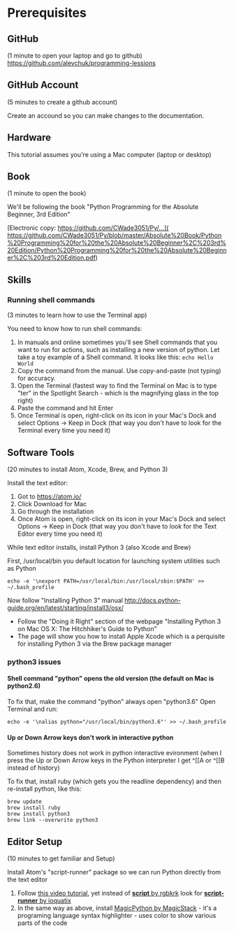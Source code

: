 # Prerequisites

## GitHub
(1 minute to open your laptop and go to github)
https://github.com/alevchuk/programming-lessions

## GitHub Account
(5 minutes to create a github account)

Create an accound so you can make changes to the documentation.

## Hardware
This tutorial assumes you're using a Mac computer (laptop or desktop)

## Book
(1 minute to open the book)

We'll be following the book "Python Programming for the Absolute Beginner, 3rd Edition"

[Electronic copy: https://github.com/CWade3051/Py/...]( https://github.com/CWade3051/Py/blob/master/Absolute%20Book/Python%20Programming%20for%20the%20Absolute%20Beginner%2C%203rd%20Edition/Python%20Programming%20for%20the%20Absolute%20Beginner%2C%203rd%20Edition.pdf)


## Skills

### Running shell commands
(3 minutes to learn how to use the Terminal app)

You need to know how to run shell commands:
1. In manuals and online sometimes you'll see Shell commands that you want to run for actions, such as installing a new version of python. Let take a toy example of a Shell command. It looks like this: `echo Hello World`
1. Copy the command from the manual. Use copy-and-paste (not typing) for accuracy.
2. Open the Terminal (fastest way to find the Terminal on Mac is to type "ter" in the Spotlight Search - which is the magnifying glass in the top right)
3. Paste the command and hit Enter
4. Once Terminal is open, right-click on its icon in your Mac's Dock and select Options -> Keep in Dock (that way you don't have to look for the Terminal every time you need it)


## Software Tools
(20 minutes to install Atom, Xcode, Brew, and Python 3)

Install the text editor:
1. Got to https://atom.io/
2. Click Download for Mac
3. Go through the installation
4. Once Atom is open, right-click on its icon in your Mac's Dock and select Options -> Keep in Dock (that way you don't have to look for the Text Editor every time you need it)

While text editor installs, install Python 3 (also Xcode and Brew)

First, 
/usr/local/bin you default location for launching system utilities such as Python
```
echo -e '\nexport PATH=/usr/local/bin:/usr/local/sbin:$PATH' >> ~/.bash_profile
```

Now follow "Installing Python 3" manual 
http://docs.python-guide.org/en/latest/starting/install3/osx/
* Follow the "Doing it Right" section of the webpage "Installing Python 3 on Mac OS X: The Hitchhiker's Guide to Python"
* The page will show you how to install Apple Xcode which is a perquisite for installing Python 3 via the Brew package manager


### python3 issues
#### Shell command "python" opens the old version  (the default on Mac is python2.6)

To fix that, make the command "python" always open "python3.6" 
Open Terminal and run:
```
echo -e '\nalias python="/usr/local/bin/python3.6"' >> ~/.bash_profile
```

#### Up or Down Arrow keys don't work in interactive python
Sometimes history does not work in python interactive evironment (when I press the Up or Down Arrow keys in the Python interpreter I get ^[[A or ^[[B instead of history)

To fix that, install ruby (which gets you the readline dependency) and then re-install python, like this:
```
brew update
brew install ruby
brew install python3
brew link --overwrite python3
```

## Editor Setup
(10 minutes to get familiar and Setup)

Install Atom's "script-runner" package so we can run Python directly from the text editor

1. Follow [this video tutorial](https://www.youtube.com/watch?v=QyVnWjZzGVY
), yet instead of [**script** by rgbkrk](https://atom.io/packages/script) look for [**script-runner** by ioquatix](https://atom.io/packages/script-runner)
2. In the same way as above, install [MagicPython by MagicStack](https://atom.io/packages/MagicPython) - it's a programing language syntax highlighter - uses color to show various parts of the code
